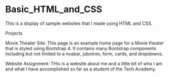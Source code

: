 # Basic_HTML_and_CSS
This is a display of sample websites that I made using HTML and CSS.

Projects

Movie Theater Site:
This page is an example home page for a Movie theater that is styled using Bootstrap 4. It contains many Bootstrap components including but not limited to a nvabar, jubotron, form, cards, and dropdowns.

Website Assignment: 
THis is a website about me and a little bit of who I am and what I have accomplished so far as a student of the Tech Academy. 
